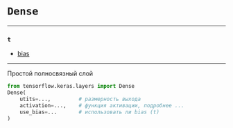 # `Dense`

---
### `t` 
* [bias](../../terms.md#bias)

---
Простой полносвязный слой 

```python
from tensorflow.keras.layers import Dense
Dense( 
    utits=...,         # размерность выхода
    activation=...,    # функция активации, подробнее ...
    use_bias=...       # использовать ли bias (t) 
)
```